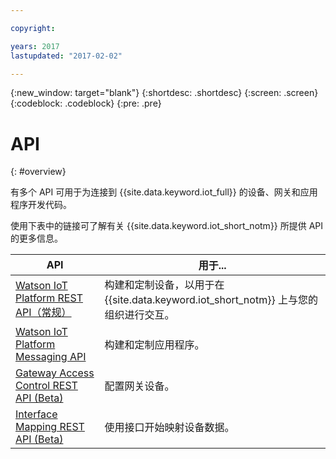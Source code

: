 ```yaml
---

copyright:

years: 2017
lastupdated: "2017-02-02"

---
```


{:new_window: target="blank"}
{:shortdesc: .shortdesc}
{:screen: .screen}
{:codeblock: .codeblock}
{:pre: .pre}


# API
{: #overview}

有多个 API 可用于为连接到 {{site.data.keyword.iot_full}} 的设备、网关和应用程序开发代码。

使用下表中的链接可了解有关 {{site.data.keyword.iot_short_notm}} 所提供 API 的更多信息。

API                     | 用于...       
------------- | ------------- 
[Watson IoT Platform REST API（常规）](https://docs.internetofthings.ibmcloud.com/swagger/v0002.html)  |  构建和定制设备，以用于在 {{site.data.keyword.iot_short_notm}} 上与您的组织进行交互。
[Watson IoT Platform Messaging API](https://docs.internetofthings.ibmcloud.com/swagger/http-messaging.html)   | 构建和定制应用程序。   
[Gateway Access Control REST API (Beta)](https://docs.internetofthings.ibmcloud.com/swagger/limited-gateway.html)   | 配置网关设备。
[Interface Mapping REST API (Beta)](https://docs.internetofthings.ibmcloud.com/swagger/info-mgmt-beta.html)   |   使用接口开始映射设备数据。
